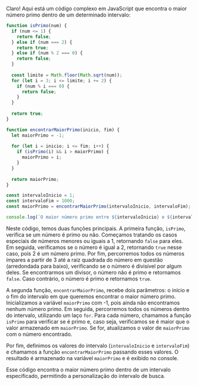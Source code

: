 Claro! Aqui está um código complexo em JavaScript que encontra o maior número primo dentro de um determinado intervalo:

```javascript
function isPrimo(num) {
  if (num <= 1) {
    return false;
  } else if (num === 2) {
    return true;
  } else if (num % 2 === 0) {
    return false;
  }
  
  const limite = Math.floor(Math.sqrt(num));
  for (let i = 3; i <= limite; i += 2) {
    if (num % i === 0) {
      return false;
    }
  }
  
  return true;
}

function encontrarMaiorPrimo(inicio, fim) {
  let maiorPrimo = -1;
  
  for (let i = inicio; i <= fim; i++) {
    if (isPrimo(i) && i > maiorPrimo) {
      maiorPrimo = i;
    }
  }
  
  return maiorPrimo;
}

const intervaloInicio = 1;
const intervaloFim = 1000;
const maiorPrimo = encontrarMaiorPrimo(intervaloInicio, intervaloFim);

console.log(`O maior número primo entre ${intervaloInicio} e ${intervaloFim} é: ${maiorPrimo}`);
```

Neste código, temos duas funções principais. A primeira função, `isPrimo`, verifica se um número é primo ou não. Começamos tratando os casos especiais de números menores ou iguais a 1, retornando `false` para eles. Em seguida, verificamos se o número é igual a 2, retornando `true` nesse caso, pois 2 é um número primo. Por fim, percorremos todos os números ímpares a partir de 3 até a raiz quadrada do número em questão (arredondada para baixo), verificando se o número é divisível por algum deles. Se encontrarmos um divisor, o número não é primo e retornamos `false`. Caso contrário, o número é primo e retornamos `true`.

A segunda função, `encontrarMaiorPrimo`, recebe dois parâmetros: o início e o fim do intervalo em que queremos encontrar o maior número primo. Inicializamos a variável `maiorPrimo` com -1, pois ainda não encontramos nenhum número primo. Em seguida, percorremos todos os números dentro do intervalo, utilizando um laço `for`. Para cada número, chamamos a função `isPrimo` para verificar se é primo e, caso seja, verificamos se é maior que o valor armazenado em `maiorPrimo`. Se for, atualizamos o valor de `maiorPrimo` com o número encontrado.

Por fim, definimos os valores do intervalo (`intervaloInicio` e `intervaloFim`) e chamamos a função `encontrarMaiorPrimo` passando esses valores. O resultado é armazenado na variável `maiorPrimo` e é exibido no console.

Esse código encontra o maior número primo dentro de um intervalo especificado, permitindo a personalização do intervalo de busca.